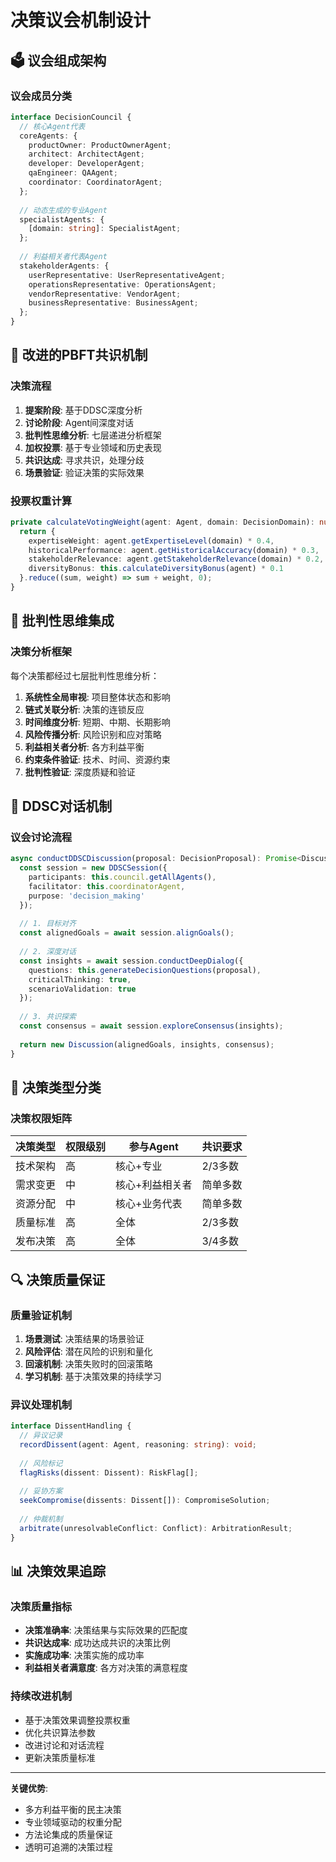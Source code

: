 # 决策议会机制设计

## 🗳️ 议会组成架构

### 议会成员分类
```typescript
interface DecisionCouncil {
  // 核心Agent代表
  coreAgents: {
    productOwner: ProductOwnerAgent;
    architect: ArchitectAgent;
    developer: DeveloperAgent;
    qaEngineer: QAAgent;
    coordinator: CoordinatorAgent;
  };
  
  // 动态生成的专业Agent
  specialistAgents: {
    [domain: string]: SpecialistAgent;
  };
  
  // 利益相关者代表Agent
  stakeholderAgents: {
    userRepresentative: UserRepresentativeAgent;
    operationsRepresentative: OperationsAgent;
    vendorRepresentative: VendorAgent;
    businessRepresentative: BusinessAgent;
  };
}
```

## 🔄 改进的PBFT共识机制

### 决策流程
1. **提案阶段**: 基于DDSC深度分析
2. **讨论阶段**: Agent间深度对话
3. **批判性思维分析**: 七层递进分析框架
4. **加权投票**: 基于专业领域和历史表现
5. **共识达成**: 寻求共识，处理分歧
6. **场景验证**: 验证决策的实际效果

### 投票权重计算
```typescript
private calculateVotingWeight(agent: Agent, domain: DecisionDomain): number {
  return {
    expertiseWeight: agent.getExpertiseLevel(domain) * 0.4,
    historicalPerformance: agent.getHistoricalAccuracy(domain) * 0.3,
    stakeholderRelevance: agent.getStakeholderRelevance(domain) * 0.2,
    diversityBonus: this.calculateDiversityBonus(agent) * 0.1
  }.reduce((sum, weight) => sum + weight, 0);
}
```

## 🤔 批判性思维集成

### 决策分析框架
每个决策都经过七层批判性思维分析：
1. **系统性全局审视**: 项目整体状态和影响
2. **链式关联分析**: 决策的连锁反应
3. **时间维度分析**: 短期、中期、长期影响
4. **风险传播分析**: 风险识别和应对策略
5. **利益相关者分析**: 各方利益平衡
6. **约束条件验证**: 技术、时间、资源约束
7. **批判性验证**: 深度质疑和验证

## 💬 DDSC对话机制

### 议会讨论流程
```typescript
async conductDDSCDiscussion(proposal: DecisionProposal): Promise<Discussion> {
  const session = new DDSCSession({
    participants: this.council.getAllAgents(),
    facilitator: this.coordinatorAgent,
    purpose: 'decision_making'
  });
  
  // 1. 目标对齐
  const alignedGoals = await session.alignGoals();
  
  // 2. 深度对话
  const insights = await session.conductDeepDialog({
    questions: this.generateDecisionQuestions(proposal),
    criticalThinking: true,
    scenarioValidation: true
  });
  
  // 3. 共识探索
  const consensus = await session.exploreConsensus(insights);
  
  return new Discussion(alignedGoals, insights, consensus);
}
```

## 🎯 决策类型分类

### 决策权限矩阵
| 决策类型 | 权限级别 | 参与Agent | 共识要求 |
|---------|---------|----------|---------|
| 技术架构 | 高 | 核心+专业 | 2/3多数 |
| 需求变更 | 中 | 核心+利益相关者 | 简单多数 |
| 资源分配 | 中 | 核心+业务代表 | 简单多数 |
| 质量标准 | 高 | 全体 | 2/3多数 |
| 发布决策 | 高 | 全体 | 3/4多数 |

## 🔍 决策质量保证

### 质量验证机制
1. **场景测试**: 决策结果的场景验证
2. **风险评估**: 潜在风险的识别和量化
3. **回滚机制**: 决策失败时的回滚策略
4. **学习机制**: 基于决策效果的持续学习

### 异议处理机制
```typescript
interface DissentHandling {
  // 异议记录
  recordDissent(agent: Agent, reasoning: string): void;
  
  // 风险标记
  flagRisks(dissent: Dissent): RiskFlag[];
  
  // 妥协方案
  seekCompromise(dissents: Dissent[]): CompromiseSolution;
  
  // 仲裁机制
  arbitrate(unresolvableConflict: Conflict): ArbitrationResult;
}
```

## 📊 决策效果追踪

### 决策质量指标
- **决策准确率**: 决策结果与实际效果的匹配度
- **共识达成率**: 成功达成共识的决策比例
- **实施成功率**: 决策实施的成功率
- **利益相关者满意度**: 各方对决策的满意程度

### 持续改进机制
- 基于决策效果调整投票权重
- 优化共识算法参数
- 改进讨论和对话流程
- 更新决策质量标准

---

**关键优势**:
- 多方利益平衡的民主决策
- 专业领域驱动的权重分配
- 方法论集成的质量保证
- 透明可追溯的决策过程
